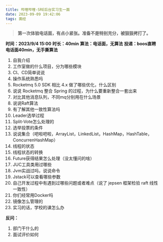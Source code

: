 ```yaml
---
title: 哔哩哔哩-SRE后台实习生一面
date: 2023-09-09 19:42:06
tags: 面经
---
```


> **第一次体验电话面，有点小紧张。准备不是特别充分，被狠狠拷打了。**

**时间：2023/9/4 15:00**
**时长：40min**
**算法：电话面，无算法**
**投递：boos直聘**
**电话面40min，无手撕算法**

1. 自我介绍
2. 工作室做的什么项目，分为哪些模块
3. CI、CD简单说说
4. 操作系统熟悉吗
5. Rocketmq 5.0 SDK 相比 4.x 做了哪些优化，什么区别
6. 说说 Rocketmq 整合 Spring 的过程，为什么要重新整合一套出来
7. 对比其他消息队列，不同mq分别用在什么场景
8. 说说Raft算法
9. 有了解其他一致性算法吗
10. Leader选举过程
11. Split-Vote怎么处理的
12. 选举投票的条件
13. 说说集合（吧啦吧啦，ArrayList，LinkedList，HashMap，HashTable，ConcurrenHashMap）
14. 线程的状态
15. 线程状态的转换
16. Future获得结果怎么处理（没太懂问的啥）
17. JUC工具类用过哪些
18. Jvm实战过吗，说说命令
19. Jstack可以查看哪些参数
20. 自己开发过程中有遇到过哪些问题或者难点（说了 jepsen 框架检验 raft 线性一致性）
21. 你们经常用Docker吗
22. 镜像怎么管理的
23. 实习的话，学校的课怎么办

**反问：**

1. 部门干什么的
2. 面试评价如何